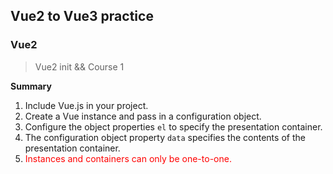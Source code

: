 ## Vue2 to Vue3 practice

### Vue2
> Vue2 init && Course 1

**Summary**

1. Include Vue.js in your project.
2. Create a Vue instance and pass in a configuration object.
3. Configure the object properties `el` to specify the presentation container.
4. The configuration object property `data` specifies the contents of the presentation container.
5. <font color='red'>Instances and containers can only be one-to-one.</font>